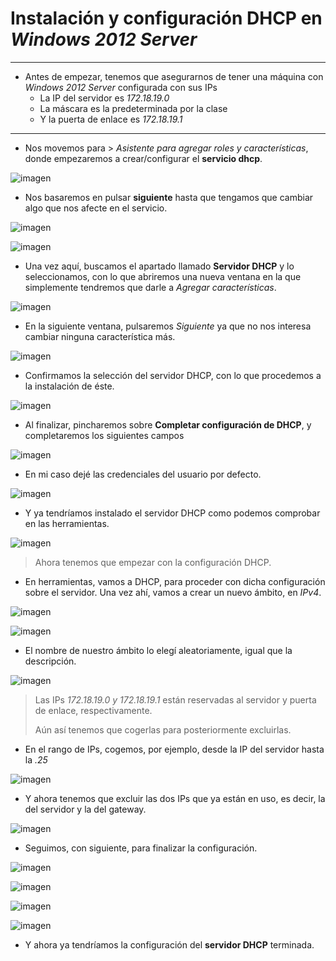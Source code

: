 # Instalación y configuración **DHCP** en *Windows 2012 Server*

<hr>

* Antes de empezar, tenemos que asegurarnos de tener una máquina con *Windows 2012 Server* configurada con sus IPs
  - La IP del servidor es *172.18.19.0*
   - La máscara es la predeterminada por la clase
   - Y la puerta de enlace es *172.18.19.1*

<hr>

* Nos movemos para > *Asistente para agregar roles y características*, donde empezaremos a crear/configurar el **servicio dhcp**.

![imagen](./images/c1.PNG)

* Nos basaremos en pulsar **siguiente** hasta que tengamos que cambiar algo que nos afecte en el servicio.

![imagen](./images/c2.PNG)



![imagen](./images/c3.PNG)

* Una vez aquí, buscamos el apartado llamado **Servidor DHCP** y lo seleccionamos, con lo que abriremos una nueva ventana en la que simplemente tendremos que darle a *Agregar características*.

![imagen](./images/c4.PNG)

* En la siguiente ventana, pulsaremos *Siguiente* ya que no nos interesa cambiar ninguna característica más.

![imagen](./images/c5.PNG)

* Confirmamos la selección del servidor DHCP, con lo que procedemos a la instalación de éste.

![imagen](./images/c6.PNG)

* Al finalizar, pincharemos sobre **Completar configuración de DHCP**, y completaremos los siguientes campos

![imagen](./images/c7.PNG)

* En mi caso dejé las credenciales del usuario por defecto.

![imagen](./images/c8.PNG)

* Y ya tendríamos instalado el servidor DHCP como podemos comprobar en las herramientas.

![imagen](./images/c9.PNG)

>Ahora tenemos que empezar con la configuración DHCP.

* En herramientas, vamos a DHCP, para proceder con dicha configuración sobre el servidor. Una vez ahí, vamos a crear un nuevo ámbito, en *IPv4*.

![imagen](./images/c10.PNG)



![imagen](./images/c11.PNG)

* El nombre de nuestro ámbito lo elegí aleatoriamente, igual que la descripción.

![imagen](./images/c12.PNG)

>Las IPs *172.18.19.0 y 172.18.19.1* están reservadas al servidor y puerta de enlace, respectivamente.
>
>Aún así tenemos que cogerlas para posteriormente excluirlas.

* En el rango de IPs, cogemos, por ejemplo, desde la IP del servidor hasta la *.25*  

![imagen](./images/c13.PNG)

* Y ahora tenemos que excluir las dos IPs que ya están en uso, es decir, la del servidor y la del gateway.

![imagen](./images/c14.PNG)

* Seguimos, con siguiente, para finalizar la configuración.

![imagen](./images/c15.PNG)



![imagen](./images/c16.PNG)



![imagen](./images/c17.PNG)



![imagen](./images/c18.PNG)

* Y ahora ya tendríamos la configuración del **servidor DHCP** terminada.
